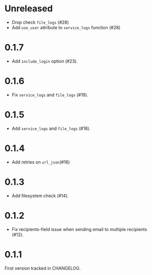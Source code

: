 # Unreleased

* Drop check `file_logs` (\#28)
* Add `use_user` attribute to `service_logs` function (\#28)

# 0.1.7

* Add `include_login` option (\#23).

# 0.1.6

* Fix `service_logs` and `file_logs` (\#19).

# 0.1.5

* Add `service_logs` and `file_logs` (\#18).

# 0.1.4

* Add retries on `url_json`(\#16)

# 0.1.3

* Add filesystem check (\#14).

# 0.1.2

* Fix recipients-field issue when sending email to multiple recipients (\#12).

# 0.1.1

First version tracked in CHANGELOG.
